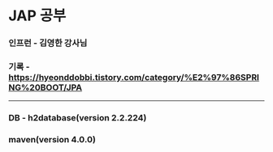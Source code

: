 # JAP 공부
### 인프런 - 김영한 강사님
### 기록 - https://hyeonddobbi.tistory.com/category/%E2%97%86SPRING%20BOOT/JPA
---
### DB - h2database(version 2.2.224)
### maven(version 4.0.0)